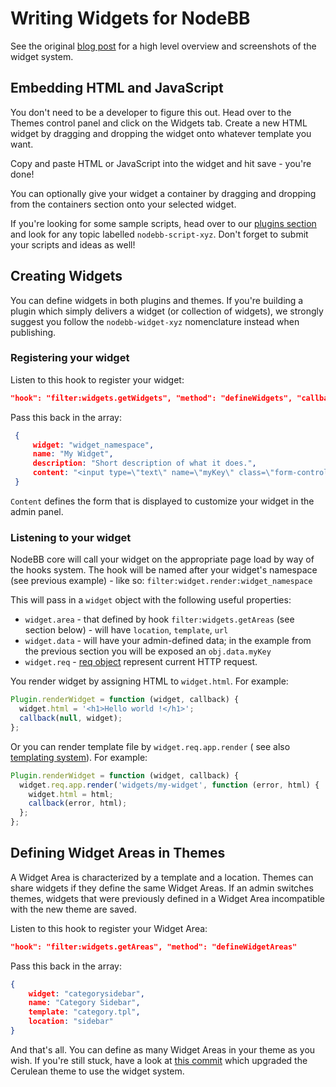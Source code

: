 Writing Widgets for NodeBB
==========================

See the original [blog post](http://blog.nodebb.org/widgets-system/) for
a high level overview and screenshots of the widget system.

Embedding HTML and JavaScript
-----------------------------

You don't need to be a developer to figure this out. Head over to the
Themes control panel and click on the Widgets tab. Create a new HTML
widget by dragging and dropping the widget onto whatever template you
want.

Copy and paste HTML or JavaScript into the widget and hit save - you're
done!

You can optionally give your widget a container by dragging and dropping
from the containers section onto your selected widget.

If you're looking for some sample scripts, head over to our [plugins
section](http://community.nodebb.org/category/7/nodebb-plugins) and look
for any topic labelled `nodebb-script-xyz`. Don't forget to submit your
scripts and ideas as well!

Creating Widgets
----------------

You can define widgets in both plugins and themes. If you're building a
plugin which simply delivers a widget (or collection of widgets), we
strongly suggest you follow the `nodebb-widget-xyz` nomenclature instead
when publishing.

### Registering your widget

Listen to this hook to register your widget:

``` json
"hook": "filter:widgets.getWidgets", "method": "defineWidgets", "callbacked": true
```

Pass this back in the array:

``` json
 {
     widget: "widget_namespace",
     name: "My Widget",
     description: "Short description of what it does.",
     content: "<input type=\"text\" name=\"myKey\" class=\"form-control\" />"
 }
```

`Content` defines the form that is displayed to customize your widget in
the admin panel.

### Listening to your widget

NodeBB core will call your widget on the appropriate page load by way of
the hooks system. The hook will be named after your widget's namespace
(see previous example) - like so:
`filter:widget.render:widget_namespace`

This will pass in a `widget` object with the following useful properties:

-   `widget.area` - that defined by hook `filter:widgets.getAreas` (see 
    section below) - will have `location`, `template`, `url`
-   `widget.data` - will have your admin-defined data; in the example from
    the previous section you will be exposed an `obj.data.myKey`
-   `widget.req` - [req object](https://expressjs.com/en/4x/api.html#req)
    represent current HTTP request.
    
You render widget by assigning HTML to `widget.html`. For example:

```javascript
Plugin.renderWidget = function (widget, callback) {
  widget.html = '<h1>Hello world !</h1>';
  callback(null, widget);
};
```

Or you can render template file by `widget.req.app.render` (
see also [templating system](themes/templates)). For example:

```javascript
Plugin.renderWidget = function (widget, callback) {
  widget.req.app.render('widgets/my-widget', function (error, html) {
    widget.html = html;
    callback(error, html);
  };
};
```

Defining Widget Areas in Themes
-------------------------------

A Widget Area is characterized by a template and a location. Themes can
share widgets if they define the same Widget Areas. If an admin switches
themes, widgets that were previously defined in a Widget Area
incompatible with the new theme are saved.

Listen to this hook to register your Widget Area:

``` json
"hook": "filter:widgets.getAreas", "method": "defineWidgetAreas"
```

Pass this back in the array:

``` json
{
    widget: "categorysidebar",
    name: "Category Sidebar",
    template: "category.tpl",
    location: "sidebar"
}
```

And that's all. You can define as many Widget Areas in your theme as you
wish. If you're still stuck, have a look at [this
commit](https://github.com/NodeBB/nodebb-theme-cerulean/commit/50e49a9da5a89484fa8001bbda2e613b69f18e86)
which upgraded the Cerulean theme to use the widget system.
